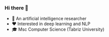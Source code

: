### Hi there 👋
- 🔭 An artificial intelligence researcher
- ❤️ Interested in deep learning and NLP
- 🎓 Msc Computer Science (Tabriz University)
<!--
**miladvazan/miladvazan** is a ✨ _special_ ✨ repository because its `README.md` (this file) appears on your GitHub profile.

Here are some ideas to get you started:

- 🔭 An artificial intelligence researcher
- 🌱 Interested in deep learning and NLP
- 👯 Msc Computer Science (Tabriz University)
- 🤔 I’m looking for help with ...
- 💬 Ask me about ...
- 📫 How to reach me: ...
- 😄 Pronouns: ...
- ⚡ Fun fact: ...
-->
